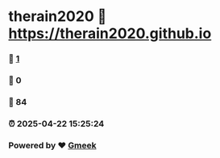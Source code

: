 # therain2020 :link: https://therain2020.github.io 
### :page_facing_up: [1](https://therain2020.github.io/tag.html) 
### :speech_balloon: 0 
### :hibiscus: 84 
### :alarm_clock: 2025-04-22 15:25:24 
### Powered by :heart: [Gmeek](https://github.com/Meekdai/Gmeek)
